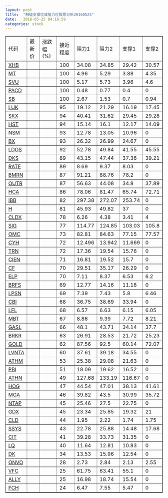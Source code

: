```yaml
---
layout: post
title:  "触碰支撑位或阻力位股票分析20160525"
date:   2016-05-25 04:16:59
categories: stock
---
```

<script type="text/javascript">
var stockList = []
stockList.push('gb_xhb');
stockList.push('gb_mt');
stockList.push('gb_svu');
stockList.push('gb_pacd');
stockList.push('gb_sb');
stockList.push('gb_luk');
stockList.push('gb_skx');
stockList.push('gb_hst');
stockList.push('gb_nsm');
stockList.push('gb_bx');
stockList.push('gb_ldos');
stockList.push('gb_dks');
stockList.push('gb_rate');
stockList.push('gb_bmrn');
stockList.push('gb_outr');
stockList.push('gb_hca');
stockList.push('gb_ibb');
stockList.push('gb_h');
stockList.push('gb_cldx');
stockList.push('gb_sig');
stockList.push('gb_omc');
stockList.push('gb_cyh');
stockList.push('gb_trn');
stockList.push('gb_cien');
stockList.push('gb_cf');
stockList.push('gb_elp');
stockList.push('gb_brfs');
stockList.push('gb_lpsn');
stockList.push('gb_cbi');
stockList.push('gb_lfl');
stockList.push('gb_mbt');
stockList.push('gb_gasl');
stockList.push('gb_brkr');
stockList.push('gb_gold');
stockList.push('gb_lvnta');
stockList.push('gb_athm');
stockList.push('gb_pbi');
stockList.push('gb_athn');
stockList.push('gb_hog');
stockList.push('gb_mga');
stockList.push('gb_ntap');
stockList.push('gb_gdx');
stockList.push('gb_cld');
stockList.push('gb_ssys');
stockList.push('gb_cit');
stockList.push('gb_lq');
stockList.push('gb_dk');
stockList.push('gb_onvo');
stockList.push('gb_vfc');
stockList.push('gb_ally');
stockList.push('gb_fch');
</script>
<table border="1">
 <tr>
 <td>代码</td>
 <td>最新价</td>
 <td>涨跌幅(%)</td>
 <td>接近程度</td>
 <td>阻力1</td>
 <td>阻力2</td>
 <td>支撑1</td>
 <td>支撑2</td>
</tr>
  <tr id="xhb" class="red">
  <td><a href="http://stock.finance.sina.com.cn/usstock/quotes/XHB.html" target="_blank">XHB</a></td><td></td><td></td><td>100</td><td>34.08</td><td>34.85</td><td>29.42</td><td>30.57</td></tr>
  <tr id="mt" class="green">
  <td><a href="http://stock.finance.sina.com.cn/usstock/quotes/MT.html" target="_blank">MT</a></td><td></td><td></td><td>100</td><td>4.96</td><td>5.29</td><td>3.88</td><td>4.35</td></tr>
  <tr id="svu" class="green">
  <td><a href="http://stock.finance.sina.com.cn/usstock/quotes/SVU.html" target="_blank">SVU</a></td><td></td><td></td><td>100</td><td>5.17</td><td>5.73</td><td>3.96</td><td>4.6</td></tr>
  <tr id="pacd" class="green">
  <td><a href="http://stock.finance.sina.com.cn/usstock/quotes/PACD.html" target="_blank">PACD</a></td><td></td><td></td><td>100</td><td>0.48</td><td>0.77</td><td>0.4</td><td>0</td></tr>
  <tr id="sb" class="green">
  <td><a href="http://stock.finance.sina.com.cn/usstock/quotes/SB.html" target="_blank">SB</a></td><td></td><td></td><td>100</td><td>2.67</td><td>1.53</td><td>0.7</td><td>0.94</td></tr>
  <tr id="luk" class="green">
  <td><a href="http://stock.finance.sina.com.cn/usstock/quotes/LUK.html" target="_blank">LUK</a></td><td></td><td></td><td>95</td><td>19.12</td><td>21.29</td><td>16.19</td><td>17.45</td></tr>
  <tr id="skx" class="green">
  <td><a href="http://stock.finance.sina.com.cn/usstock/quotes/SKX.html" target="_blank">SKX</a></td><td></td><td></td><td>94</td><td>40.41</td><td>31.62</td><td>29.45</td><td>29.28</td></tr>
  <tr id="hst" class="red">
  <td><a href="http://stock.finance.sina.com.cn/usstock/quotes/HST.html" target="_blank">HST</a></td><td></td><td></td><td>94</td><td>15.14</td><td>16.1</td><td>12.17</td><td>14.09</td></tr>
  <tr id="nsm" class="red">
  <td><a href="http://stock.finance.sina.com.cn/usstock/quotes/NSM.html" target="_blank">NSM</a></td><td></td><td></td><td>93</td><td>12.78</td><td>13.05</td><td>10.96</td><td>0</td></tr>
  <tr id="bx" class="red">
  <td><a href="http://stock.finance.sina.com.cn/usstock/quotes/BX.html" target="_blank">BX</a></td><td></td><td></td><td>93</td><td>26.32</td><td>26.99</td><td>24.67</td><td>0</td></tr>
  <tr id="ldos" class="red">
  <td><a href="http://stock.finance.sina.com.cn/usstock/quotes/LDOS.html" target="_blank">LDOS</a></td><td></td><td></td><td>92</td><td>52.78</td><td>49.84</td><td>41.55</td><td>45.55</td></tr>
  <tr id="dks" class="red">
  <td><a href="http://stock.finance.sina.com.cn/usstock/quotes/DKS.html" target="_blank">DKS</a></td><td></td><td></td><td>89</td><td>43.15</td><td>47.44</td><td>37.36</td><td>39.21</td></tr>
  <tr id="rate" class="red">
  <td><a href="http://stock.finance.sina.com.cn/usstock/quotes/RATE.html" target="_blank">RATE</a></td><td></td><td></td><td>89</td><td>8.69</td><td>9.37</td><td>8.03</td><td>0</td></tr>
  <tr id="bmrn" class="red">
  <td><a href="http://stock.finance.sina.com.cn/usstock/quotes/BMRN.html" target="_blank">BMRN</a></td><td></td><td></td><td>87</td><td>91.21</td><td>88.76</td><td>78.2</td><td>0</td></tr>
  <tr id="outr" class="green">
  <td><a href="http://stock.finance.sina.com.cn/usstock/quotes/OUTR.html" target="_blank">OUTR</a></td><td></td><td></td><td>87</td><td>56.63</td><td>44.08</td><td>34.8</td><td>37.89</td></tr>
  <tr id="hca" class="red">
  <td><a href="http://stock.finance.sina.com.cn/usstock/quotes/HCA.html" target="_blank">HCA</a></td><td></td><td></td><td>86</td><td>78.06</td><td>81.47</td><td>65.74</td><td>72.71</td></tr>
  <tr id="ibb" class="red">
  <td><a href="http://stock.finance.sina.com.cn/usstock/quotes/IBB.html" target="_blank">IBB</a></td><td></td><td></td><td>82</td><td>297.38</td><td>272.07</td><td>253.74</td><td>0</td></tr>
  <tr id="h" class="red">
  <td><a href="http://stock.finance.sina.com.cn/usstock/quotes/H.html" target="_blank">H</a></td><td></td><td></td><td>81</td><td>45.93</td><td>49.82</td><td>37</td><td>0</td></tr>
  <tr id="cldx" class="red">
  <td><a href="http://stock.finance.sina.com.cn/usstock/quotes/CLDX.html" target="_blank">CLDX</a></td><td></td><td></td><td>78</td><td>6.26</td><td>4.38</td><td>3.41</td><td>4</td></tr>
  <tr id="sig" class="green">
  <td><a href="http://stock.finance.sina.com.cn/usstock/quotes/SIG.html" target="_blank">SIG</a></td><td></td><td></td><td>77</td><td>114.77</td><td>124.85</td><td>103.03</td><td>105.8</td></tr>
  <tr id="omc" class="green">
  <td><a href="http://stock.finance.sina.com.cn/usstock/quotes/OMC.html" target="_blank">OMC</a></td><td></td><td></td><td>73</td><td>82.81</td><td>84.63</td><td>77.15</td><td>77.57</td></tr>
  <tr id="cyh" class="red">
  <td><a href="http://stock.finance.sina.com.cn/usstock/quotes/CYH.html" target="_blank">CYH</a></td><td></td><td></td><td>72</td><td>12.496</td><td>13.942</td><td>11.669</td><td>0</td></tr>
  <tr id="trn" class="red">
  <td><a href="http://stock.finance.sina.com.cn/usstock/quotes/TRN.html" target="_blank">TRN</a></td><td></td><td></td><td>72</td><td>17.36</td><td>19.54</td><td>15.76</td><td>0</td></tr>
  <tr id="cien" class="green">
  <td><a href="http://stock.finance.sina.com.cn/usstock/quotes/CIEN.html" target="_blank">CIEN</a></td><td></td><td></td><td>71</td><td>16.81</td><td>19.52</td><td>15.7</td><td>0</td></tr>
  <tr id="cf" class="red">
  <td><a href="http://stock.finance.sina.com.cn/usstock/quotes/CF.html" target="_blank">CF</a></td><td></td><td></td><td>70</td><td>29.51</td><td>35.17</td><td>26.29</td><td>0</td></tr>
  <tr id="elp" class="green">
  <td><a href="http://stock.finance.sina.com.cn/usstock/quotes/ELP.html" target="_blank">ELP</a></td><td></td><td></td><td>70</td><td>7.11</td><td>8.37</td><td>6.53</td><td>6.2</td></tr>
  <tr id="brfs" class="red">
  <td><a href="http://stock.finance.sina.com.cn/usstock/quotes/BRFS.html" target="_blank">BRFS</a></td><td></td><td></td><td>69</td><td>12.77</td><td>14.16</td><td>11.18</td><td>0</td></tr>
  <tr id="lpsn" class="green">
  <td><a href="http://stock.finance.sina.com.cn/usstock/quotes/LPSN.html" target="_blank">LPSN</a></td><td></td><td></td><td>69</td><td>7.39</td><td>7.43</td><td>5.8</td><td>6.46</td></tr>
  <tr id="cbi" class="red">
  <td><a href="http://stock.finance.sina.com.cn/usstock/quotes/CBI.html" target="_blank">CBI</a></td><td></td><td></td><td>68</td><td>36.75</td><td>38.69</td><td>33.94</td><td>0</td></tr>
  <tr id="lfl" class="green">
  <td><a href="http://stock.finance.sina.com.cn/usstock/quotes/LFL.html" target="_blank">LFL</a></td><td></td><td></td><td>68</td><td>6.57</td><td>6.63</td><td>6.15</td><td>6.05</td></tr>
  <tr id="mbt" class="red">
  <td><a href="http://stock.finance.sina.com.cn/usstock/quotes/MBT.html" target="_blank">MBT</a></td><td></td><td></td><td>67</td><td>8.86</td><td>9.39</td><td>7.72</td><td>8.21</td></tr>
  <tr id="gasl" class="green">
  <td><a href="http://stock.finance.sina.com.cn/usstock/quotes/GASL.html" target="_blank">GASL</a></td><td></td><td></td><td>66</td><td>48.1</td><td>43.71</td><td>34.14</td><td>37.7</td></tr>
  <tr id="brkr" class="red">
  <td><a href="http://stock.finance.sina.com.cn/usstock/quotes/BRKR.html" target="_blank">BRKR</a></td><td></td><td></td><td>63</td><td>26.91</td><td>28.53</td><td>21.72</td><td>25.23</td></tr>
  <tr id="gold" class="red">
  <td><a href="http://stock.finance.sina.com.cn/usstock/quotes/GOLD.html" target="_blank">GOLD</a></td><td></td><td></td><td>62</td><td>87.56</td><td>92.5</td><td>60.14</td><td>72.07</td></tr>
  <tr id="lvnta" class="red">
  <td><a href="http://stock.finance.sina.com.cn/usstock/quotes/LVNTA.html" target="_blank">LVNTA</a></td><td></td><td></td><td>60</td><td>37.61</td><td>39.18</td><td>34.55</td><td>0</td></tr>
  <tr id="athm" class="red">
  <td><a href="http://stock.finance.sina.com.cn/usstock/quotes/ATHM.html" target="_blank">ATHM</a></td><td></td><td></td><td>53</td><td>25.38</td><td>29.08</td><td>21.63</td><td>0</td></tr>
  <tr id="pbi" class="green">
  <td><a href="http://stock.finance.sina.com.cn/usstock/quotes/PBI.html" target="_blank">PBI</a></td><td></td><td></td><td>51</td><td>18.09</td><td>19.62</td><td>16.52</td><td>0</td></tr>
  <tr id="athn" class="red">
  <td><a href="http://stock.finance.sina.com.cn/usstock/quotes/ATHN.html" target="_blank">ATHN</a></td><td></td><td></td><td>49</td><td>127.68</td><td>133.19</td><td>116.67</td><td>0</td></tr>
  <tr id="hog" class="red">
  <td><a href="http://stock.finance.sina.com.cn/usstock/quotes/HOG.html" target="_blank">HOG</a></td><td></td><td></td><td>47</td><td>44.54</td><td>47.01</td><td>38.13</td><td>41.61</td></tr>
  <tr id="mga" class="red">
  <td><a href="http://stock.finance.sina.com.cn/usstock/quotes/MGA.html" target="_blank">MGA</a></td><td></td><td></td><td>46</td><td>39.82</td><td>43.5</td><td>30.99</td><td>35.72</td></tr>
  <tr id="ntap" class="red">
  <td><a href="http://stock.finance.sina.com.cn/usstock/quotes/NTAP.html" target="_blank">NTAP</a></td><td></td><td></td><td>45</td><td>25.46</td><td>27.5</td><td>22.75</td><td>0</td></tr>
  <tr id="gdx" class="red">
  <td><a href="http://stock.finance.sina.com.cn/usstock/quotes/GDX.html" target="_blank">GDX</a></td><td></td><td></td><td>45</td><td>23.34</td><td>25.85</td><td>19.32</td><td>21</td></tr>
  <tr id="cld" class="green">
  <td><a href="http://stock.finance.sina.com.cn/usstock/quotes/CLD.html" target="_blank">CLD</a></td><td></td><td></td><td>44</td><td>1.95</td><td>2.22</td><td>1.74</td><td>1.75</td></tr>
  <tr id="ssys" class="red">
  <td><a href="http://stock.finance.sina.com.cn/usstock/quotes/SSYS.html" target="_blank">SSYS</a></td><td></td><td></td><td>43</td><td>22.78</td><td>25.88</td><td>14.48</td><td>17.68</td></tr>
  <tr id="cit" class="red">
  <td><a href="http://stock.finance.sina.com.cn/usstock/quotes/CIT.html" target="_blank">CIT</a></td><td></td><td></td><td>41</td><td>39.28</td><td>33.73</td><td>31.35</td><td>0</td></tr>
  <tr id="lq" class="red">
  <td><a href="http://stock.finance.sina.com.cn/usstock/quotes/LQ.html" target="_blank">LQ</a></td><td></td><td></td><td>40</td><td>11.64</td><td>12.81</td><td>10.83</td><td>0</td></tr>
  <tr id="dk" class="red">
  <td><a href="http://stock.finance.sina.com.cn/usstock/quotes/DK.html" target="_blank">DK</a></td><td></td><td></td><td>34</td><td>13.53</td><td>15.96</td><td>12.54</td><td>0</td></tr>
  <tr id="onvo" class="green">
  <td><a href="http://stock.finance.sina.com.cn/usstock/quotes/ONVO.html" target="_blank">ONVO</a></td><td></td><td></td><td>28</td><td>2.73</td><td>2.84</td><td>2.13</td><td>2.55</td></tr>
  <tr id="vfc" class="green">
  <td><a href="http://stock.finance.sina.com.cn/usstock/quotes/VFC.html" target="_blank">VFC</a></td><td></td><td></td><td>25</td><td>61.75</td><td>63.41</td><td>55.1</td><td>0</td></tr>
  <tr id="ally" class="green">
  <td><a href="http://stock.finance.sina.com.cn/usstock/quotes/ALLY.html" target="_blank">ALLY</a></td><td></td><td></td><td>25</td><td>16.98</td><td>18.74</td><td>15.54</td><td>0</td></tr>
  <tr id="fch" class="green">
  <td><a href="http://stock.finance.sina.com.cn/usstock/quotes/FCH.html" target="_blank">FCH</a></td><td></td><td></td><td>24</td><td>6.47</td><td>7.55</td><td>5.47</td><td>0</td></tr>
</table>
